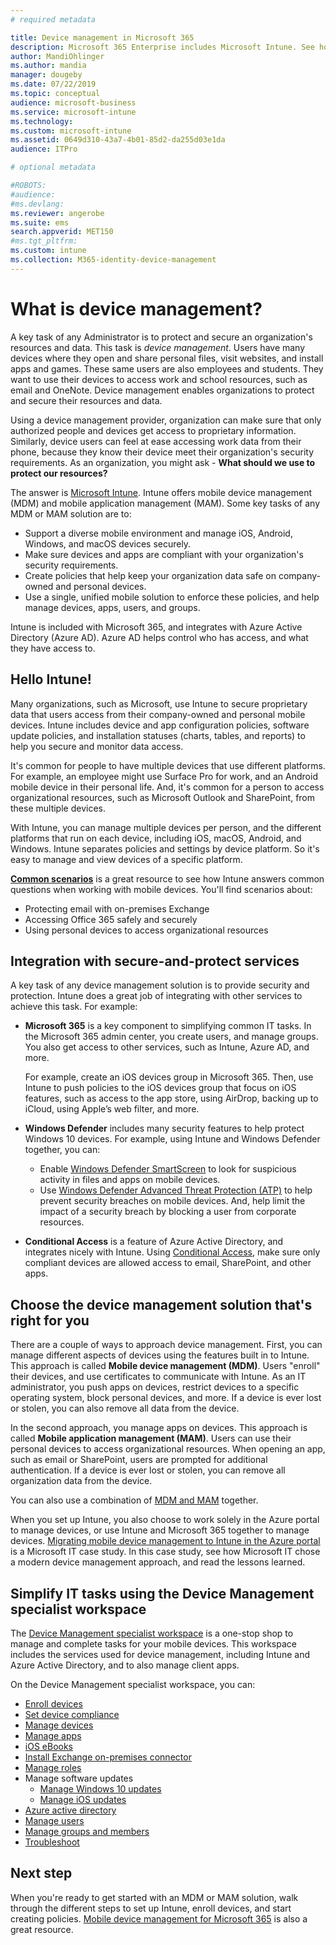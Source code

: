 ```yaml
---
# required metadata

title: Device management in Microsoft 365
description: Microsoft 365 Enterprise includes Microsoft Intune. See how Intune provides mobile device management and mobile application management for your organization. Read common scenarios, and use Intune to deploy Microsoft 365 in your environment. 
author: MandiOhlinger 
ms.author: mandia 
manager: dougeby 
ms.date: 07/22/2019
ms.topic: conceptual 
audience: microsoft-business
ms.service: microsoft-intune
ms.technology: 
ms.custom: microsoft-intune 
ms.assetid: 0649d310-43a7-4b01-85d2-da255d03e1da
audience: ITPro

# optional metadata

#ROBOTS:
#audience:
#ms.devlang:
ms.reviewer: angerobe
ms.suite: ems
search.appverid: MET150
#ms.tgt_pltfrm:
ms.custom: intune
ms.collection: M365-identity-device-management
---
```


# What is device management? 

A key task of any Administrator is to protect and secure an organization's resources and data. This task is *device management*. Users have many devices where they open and share personal files, visit websites, and install apps and games. These same users are also employees and students. They want to use their devices to access work and school resources, such as email and OneNote. Device management enables organizations to protect and secure their resources and data. 

Using a device management provider, organization can make sure that only authorized people and devices get access to proprietary information. Similarly, device users can feel at ease accessing work data from their phone, because they know their device meet their organization's security requirements. As an organization, you might ask - **What should we use to protect our resources?**

The answer is [Microsoft Intune](https://docs.microsoft.com/intune/introduction-intune). Intune offers mobile device management (MDM) and mobile application management (MAM). Some key tasks of any MDM or MAM solution are to:

- Support a diverse mobile environment and manage iOS, Android, Windows, and macOS devices securely.
- Make sure devices and apps are compliant with your organization's security requirements.
- Create policies that help keep your organization data safe on company-owned and personal devices.
- Use a single, unified mobile solution to enforce these policies, and help manage devices, apps, users, and groups.

Intune is included with Microsoft 365, and integrates with Azure Active Directory (Azure AD). Azure AD helps control who has access, and what they have access to.

## Hello Intune!
Many organizations, such as Microsoft, use Intune to secure proprietary data that users access from their company-owned and personal mobile devices. Intune includes device and app configuration policies, software update policies, and installation statuses (charts, tables, and reports) to help you secure and monitor data access.

It's common for people to have multiple devices that use different platforms. For example, an employee might use Surface Pro for work, and an Android mobile device in their personal life. And, it's common for a person to access organizational resources, such as Microsoft Outlook and SharePoint, from these multiple devices.

With Intune, you can manage multiple devices per person, and the different platforms that run on each device, including iOS, macOS, Android, and Windows. Intune separates policies and settings by device platform. So it's easy to manage and view devices of a specific platform.

**[Common scenarios](https://docs.microsoft.com/intune/common-scenarios)** is a great resource to see how Intune answers common questions when working with mobile devices. You'll find scenarios about:  
- Protecting email with on-premises Exchange
- Accessing Office 365 safely and securely
- Using personal devices to access organizational resources

## Integration with secure-and-protect services
A key task of any device management solution is to provide security and protection. Intune does a great job of integrating with other services to achieve this task. For example:

- **Microsoft 365** is a key component to simplifying common IT tasks. In the Microsoft 365 admin center, you create users, and manage groups. You also get access to other services, such as Intune, Azure AD, and more. 

  For example, create an iOS devices group in Microsoft 365. Then, use Intune to push policies to the iOS devices group that focus on iOS features, such as access to the app store, using AirDrop, backing up to iCloud, using Apple’s web filter, and more.

- **Windows Defender** includes many security features to help protect Windows 10 devices. For example, using Intune and Windows Defender together, you can: 

  - Enable [Windows Defender SmartScreen](https://docs.microsoft.com/intune/endpoint-protection-windows-10) to look for suspicious activity in files and apps on mobile devices. 
  - Use [Windows Defender Advanced Threat Protection (ATP)](https://docs.microsoft.com/intune/advanced-threat-protection) to help prevent security breaches on mobile devices. And, help limit the impact of a security breach by blocking a user from corporate resources.

- **Conditional Access** is a feature of Azure Active Directory, and integrates nicely with Intune. Using [Conditional Access](https://docs.microsoft.com/intune/conditional-access), make sure only compliant devices are allowed access to email, SharePoint, and other apps. 

## Choose the device management solution that's right for you

There are a couple of ways to approach device management. First, you can manage different aspects of devices using the features built in to Intune. This approach is called **Mobile device management (MDM)**. Users "enroll" their devices, and use certificates to communicate with Intune. As an IT administrator, you push apps on devices, restrict devices to a specific operating system, block personal devices, and more. If a device is ever lost or stolen, you can also remove all data from the device. 

In the second approach, you manage apps on devices. This approach is called **Mobile application management (MAM)**. Users can use their personal devices to access organizational resources. When opening an app, such as email or SharePoint, users are prompted for additional authentication. If a device is ever lost or stolen, you can remove all organization data from the device. 

You can also use a combination of [MDM and MAM](https://docs.microsoft.com/intune/byod-technology-decisions) together.

When you set up Intune, you also choose to work solely in the Azure portal to manage devices, or use Intune and Microsoft 365 together to manage devices. [Migrating mobile device management to Intune in the Azure portal](https://www.microsoft.com/itshowcase/Article/Content/1042/Migrating-mobile-device-management-to-Intune-in-the-Azure-portal) is a Microsoft IT case study. In this case study, see how Microsoft IT chose a modern device management approach, and read the lessons learned.

## Simplify IT tasks using the Device Management specialist workspace

The [Device Management specialist workspace](https://devicemanagement.portal.azure.com/) is a one-stop shop to manage and complete tasks for your mobile devices. This workspace includes the services used for device management, including Intune and Azure Active Directory, and to also manage client apps. 

On the Device Management specialist workspace, you can:

- [Enroll devices](https://docs.microsoft.com/intune/device-enrollment)
- [Set device compliance](https://docs.microsoft.com/intune/device-compliance-get-started)
- [Manage devices](https://docs.microsoft.com/intune/device-management)
- [Manage apps](https://docs.microsoft.com/intune/app-management)  
- [iOS eBooks](https://docs.microsoft.com/intune/vpp-ebooks-ios)  
- [Install Exchange on-premises connector](https://docs.microsoft.com/intune/exchange-connector-install)  
- [Manage roles](https://docs.microsoft.com/intune/role-based-access-control)  
- Manage software updates
  - [Manage Windows 10 updates](https://docs.microsoft.com/intune/windows-update-for-business-configure)  
  - [Manage iOS updates](https://docs.microsoft.com/intune/software-updates-ios)  
- [Azure active directory](https://docs.microsoft.com/azure/active-directory)  
- [Manage users](https://docs.microsoft.com/azure/active-directory/fundamentals/add-users-azure-active-directory)
- [Manage groups and members](https://docs.microsoft.com/azure/active-directory/fundamentals/active-directory-manage-groups)
- [Troubleshoot](https://docs.microsoft.com/intune/help-desk-operators)

## Next step
When you're ready to get started with an MDM or MAM solution, walk through the different steps to set up Intune, enroll devices, and start creating policies. [Mobile device management for Microsoft 365](https://docs.microsoft.com/microsoft-365/enterprise/mobility-infrastructure) is also a great resource.
